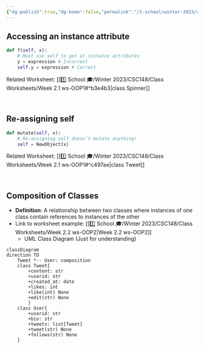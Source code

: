 ```yaml
---
{"dg-publish":true,"dg-home":false,"permalink":"/1-school/winter-2023/csc-148/lecture-notes/week-2-1-classes/","dgPassFrontmatter":true}
---
```


## Accessing an instance attribute
```python
def f(self, x):
	# Must use self to get at instance attributes
	y = expression # Incorrect
	self.y = expression # Correct
```
Related Worksheet: [[1️⃣ School 🎓/Winter 2023/CSC148/Class Worksheets/Week 2.1 ws-OOP1#^b3e4b3\|class Spinner]]

&nbsp;

## Re-assigning self
```python
def mutate(self, x):
	# Re-assigning self doesn’t mutate anything!
	self = NewObject(x)
```
Related Worksheet: [[1️⃣ School 🎓/Winter 2023/CSC148/Class Worksheets/Week 2.1 ws-OOP1#^c497ae\|class Tweet]]

&nbsp;

## Composition of Classes
- **Definition**: A relationship between two classes where instances of one class contain references to instances of the other
- Link to worksheet example: [[1️⃣ School 🎓/Winter 2023/CSC148/Class Worksheets/Week 2.2 ws-OOP2\|Week 2.2 ws-OOP2]]
	-  UML Class Diagram (Just for understanding)

```mermaid
classDiagram
direction TD
	Tweet *-- User: composition
	class Tweet{
		+content: str
		+userid: str
		+created_at: date
		+likes: int
		+like(int) None
		+edit(str) None
		}
	class User{
		+userid: str
		+bio: str
		+tweets: list[Tweet]  
		+tweet(str) None
		+follows(str) None
	}
```
